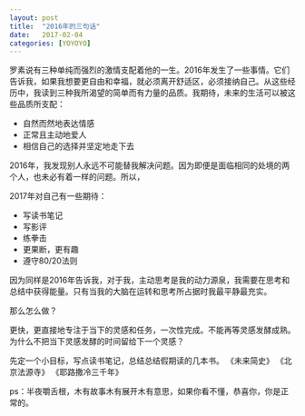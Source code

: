 ```yaml
---
layout: post
title:  "2016年的三句话"
date:   2017-02-04
categories: [YOYOYO]
---
```

罗素说有三种单纯而强烈的激情支配着他的一生。2016年发生了一些事情。它们告诉我，如果我想要更自由和幸福，就必须离开舒适区，必须接纳自己。从这些经历中，我读到三种我所渴望的简单而有力量的品质。我期待，未来的生活可以被这些品质所支配：

 - 自然而然地表达情感
 - 正常且主动地爱人
 - 相信自己的选择并坚定地走下去

2016年，我发现别人永远不可能替我解决问题。因为即便是面临相同的处境的两个人，也未必有着一样的问题。所以，

2017年对自己有一些期待：

 - 写读书笔记
 - 写影评
 - 练拳击
 - 更果断，更有趣
 - 遵守80/20法则

因为同样是2016年告诉我，对于我，主动思考是我的动力源泉，我需要在思考和总结中获得能量。只有当我的大脑在运转和思考所占据时我最平静最充实。

那么怎么做？

更快，更直接地专注于当下的灵感和任务，一次性完成。不能再等灵感发酵成熟。为什么不把当下灵感发酵的时间留给下一个灵感？

先定一个小目标，写点读书笔记，总结总结假期读的几本书。
《未来简史》
《北京法源寺》
《耶路撒冷三千年》

ps：半夜嚼舌根，木有故事木有展开木有意思，如果你看不懂，恭喜你，你是正常的。









